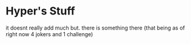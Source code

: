 # Hyper's Stuff
it doesnt really add much but. there is something there (that being as of right now 4 jokers and 1 challenge)
